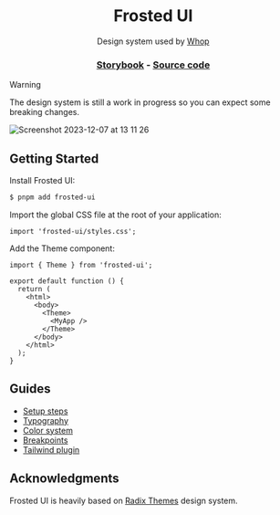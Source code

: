 <h1 align="center">Frosted UI</h1>

<p align="center">Design system used by <a href="https://www.paypal.me/react95">Whop</a></p>

<h3 align="center">
  <a href="https://main--6557b75e74b4a714d987e6c1.chromatic.com/">Storybook</a> -
  <a href="https://github.com/whopio/frosted-ui-v2/tree/main/packages/frosted-ui">Source code</a>
</h3>

> [!WARNING]
> The design system is still a work in progress so you can expect some breaking changes.

![Screenshot 2023-12-07 at 13 11 26](https://github.com/whopio/frosted-ui-v2/assets/28541613/8a0d694e-e7f8-40bc-a672-f0a617053271)

## Getting Started

Install Frosted UI:

```sh
$ pnpm add frosted-ui
```

Import the global CSS file at the root of your application:

```tsx
import 'frosted-ui/styles.css';
```

Add the Theme component:

```tsx
import { Theme } from 'frosted-ui';

export default function () {
  return (
    <html>
      <body>
        <Theme>
          <MyApp />
        </Theme>
      </body>
    </html>
  );
}
```

## Guides
- [Setup steps](https://main--6557b75e74b4a714d987e6c1.chromatic.com/?path=/docs/guides-1-getting-started--docs)
- [Typography](https://main--6557b75e74b4a714d987e6c1.chromatic.com/?path=/docs/guides-2-typography--docs)
- [Color system](https://main--6557b75e74b4a714d987e6c1.chromatic.com/?path=/docs/guides-3-color--docs)
- [Breakpoints](https://main--6557b75e74b4a714d987e6c1.chromatic.com/?path=/docs/guides-4-breakpoints--docs)
- [Tailwind plugin](https://main--6557b75e74b4a714d987e6c1.chromatic.com/?path=/docs/guides-5-tailwind-plugin--docs)

## Acknowledgments

Frosted UI is heavily based on [Radix Themes](https://www.radix-ui.com/) design system.
